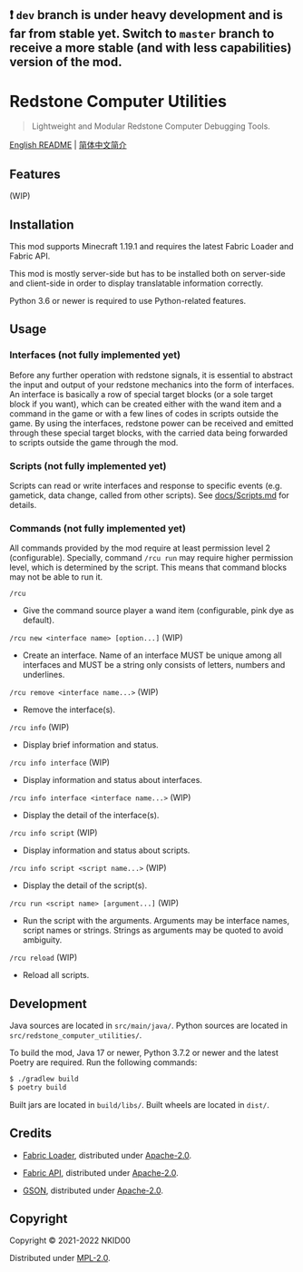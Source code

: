 ## ❗ `dev` branch is under heavy development and is far from stable yet. Switch to `master` branch to receive a more stable (and with less capabilities) version of the mod.

# Redstone Computer Utilities

>  Lightweight and Modular Redstone Computer Debugging Tools. 

[English README](./README.md) | [简体中文简介](./README.zh_cn.md)

## Features

(WIP)

## Installation

This mod supports Minecraft 1.19.1 and requires the latest Fabric Loader and Fabric API.

This mod is mostly server-side but has to be installed both on server-side and client-side in order to display translatable information correctly.

Python 3.6 or newer is required to use Python-related features.

## Usage

### Interfaces (not fully implemented yet)

Before any further operation with redstone signals, it is essential to abstract the input and output of your redstone mechanics into the form of interfaces. An interface is basically a row of special target blocks (or a sole target block if you want), which can be created either with the wand item and a command in the game or with a few lines of codes in scripts outside the game. By using the interfaces, redstone power can be received and emitted through these special target blocks, with the carried data being forwarded to scripts outside the game through the mod.

### Scripts (not fully implemented yet)

Scripts can read or write interfaces and response to specific events (e.g. gametick, data change, called from other scripts). See [docs/Scripts.md](./docs/Scripts.md) for details.

### Commands (not fully implemented yet)

All commands provided by the mod require at least permission level 2 (configurable). Specially, command `/rcu run` may require higher permission level, which is determined by the script. This means that command blocks may not be able to run it.

`/rcu`
- Give the command source player a wand item (configurable, pink dye as default).

`/rcu new <interface name> [option...]` (WIP)
- Create an interface. Name of an interface MUST be unique among all interfaces and MUST be a string only consists of letters, numbers and underlines.

`/rcu remove <interface name...>` (WIP)
- Remove the interface(s).

`/rcu info` (WIP)
- Display brief information and status.

`/rcu info interface` (WIP)
- Display information and status about interfaces.

`/rcu info interface <interface name...>` (WIP)
- Display the detail of the interface(s).

`/rcu info script` (WIP)
- Display information and status about scripts.

`/rcu info script <script name...>` (WIP)
- Display the detail of the script(s).

`/rcu run <script name> [argument...]` (WIP)
- Run the script with the arguments. Arguments may be interface names, script names or strings. Strings as arguments may be quoted to avoid ambiguity.

`/rcu reload` (WIP)
- Reload all scripts.

## Development

Java sources are located in `src/main/java/`. Python sources are located in `src/redstone_computer_utilities/`.

To build the mod, Java 17 or newer, Python 3.7.2 or newer and the latest Poetry are required. Run the following commands:

```sh
$ ./gradlew build
$ poetry build
```

Built jars are located in `build/libs/`. Built wheels are located in `dist/`.

## Credits

- [Fabric Loader](https://github.com/FabricMC/fabric-loader), distributed under [Apache-2.0](https://github.com/FabricMC/fabric-loader/blob/master/LICENSE).

- [Fabric API](https://github.com/FabricMC/fabric), distributed under [Apache-2.0](https://github.com/FabricMC/fabric/blob/master/LICENSE).

- [GSON](https://github.com/google/gson), distributed under [Apache-2.0](https://github.com/google/gson/blob/master/LICENSE).

## Copyright

Copyright © 2021-2022 NKID00

Distributed under [MPL-2.0](./LICENSE).
